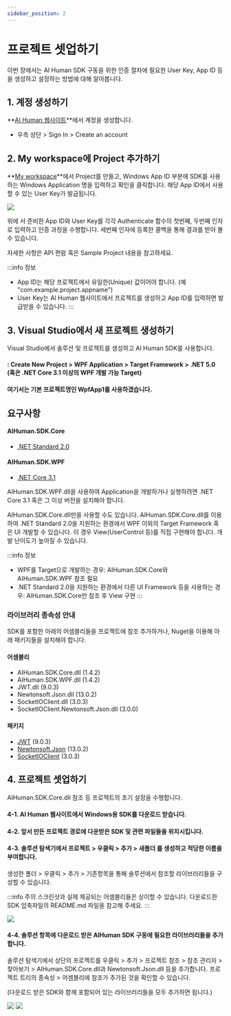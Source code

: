 ```yaml
---
sidebar_position: 2
---
```


# 프로젝트 셋업하기

이번 장에서는 AI Human SDK 구동을 위한 인증 절차에 필요한 User Key, App ID 등을 생성하고 설정하는 방법에 대해 알아봅니다.

## 1. 계정 생성하기
**[AI Human 웹사이트](https://aihuman.aistudios.com/)**에서 계정을 생성합니다.
- 우측 상단 > Sign In > Create an account

## 2. My workspace에 Project 추가하기
**[My workspace](https://aihuman.aistudios.com//aihuman/sdk)**에서 Project를 만들고, Windows App ID 부분에 SDK를 사용하는 Windows Application 명을 입력하고 확인을 클릭합니다. 해당 App ID에서 사용할 수 있는 User Key가 발급됩니다.

<img src="/img/aihuman/windows/SDK_WebPage_UserKey.png" />

위에 서 준비한 App ID와 User Key를 각각 Authenticate 함수의 첫번째, 두번째 인자로 입력하고 인증 과정을 수행합니다. 세번째 인자에 등록한 콜백을 통해 결과를 받아 볼 수 있습니다.

자세한 사항은 API 편람 혹은 Sample Project 내용을 참고하세요.

:::info 정보
- App ID는 해당 프로젝트에서 유일한(Unique) 값이어야 합니다. (예 "com.example.project.appname")
- User Key는 AI Human 웹사이트에서 프로젝트를 생성하고 App ID를 입력하면 발급받을 수 있습니다.
:::

## 3. Visual Studio에서 새 프로젝트 생성하기

Visual Studio에서 솔루션 및 프로젝트를 생성하고 AI Human SDK를 사용합니다.

#### 	: Create New Project > WPF Application > Target Framework > .NET 5.0 (혹은 .NET Core 3.1 이상의 WPF 개발 가능 Target)
####		여기서는 기본 프로젝트명인 WpfApp1를 사용하겠습니다.

## 요구사항

#### AIHuman.SDK.Core
- [.NET Standard 2.0](https://learn.microsoft.com/en-us/dotnet/standard/net-standard?tabs=net-standard-2-0)

#### AIHuman.SDK.WPF
- [.NET Core 3.1](https://dotnet.microsoft.com/en-us/download/dotnet/3.1)

AIHuman.SDK.WPF.dll을 사용하여 Application을 개발하거나 실행하려면 .NET Core 3.1 혹은 그 이상 버전을 설치해야 합니다.

AIHuman.SDK.Core.dll만을 사용할 수도 있습니다. AIHuman.SDK.Core.dll를 이용하여 .NET Standard 2.0을 지원하는 환경에서 WPF 이외의 Target Framework 혹은 UI 개발할 수 있습니다.
이 경우 View(UserControl 등)를 직접 구현해야 합니다. 개발 난이도가 높아질 수 있습니다.

:::info 정보
- WPF를 Target으로 개발하는 경우: AIHuman.SDK.Core와 AIHuman.SDK.WPF 참조 필요
- .NET Standard 2.0을 지원하는 환경에서 다른 UI Framework 등을 사용하는 경우: AIHuman.SDK.Core만 참조 후 View 구현
:::

### 라이브러리 종속성 안내

SDK를 포함한 아래의 어셈블리들을 프로젝트에 참조 추가하거나, Nuget을 이용해 아래 패키지들을 설치해야 합니다.

#### 어셈블리

- AIHuman.SDK.Core.dll (1.4.2)
- AIHuman.SDK.WPF.dll (1.4.2)
- JWT.dll (9.0.3)
- Newtonsoft.Json.dll (13.0.2)
- SocketIOClient.dll (3.0.3)
- SocketIOClient.Newtonsoft.Json.dll (3.0.0)

#### 패키지

- [JWT](https://github.com/jwt-dotnet/jwt) (9.0.3)
- [Newtonsoft.Json](https://www.newtonsoft.com/json) (13.0.2)
- [SocketIOClient](https://github.com/doghappy/socket.io-client-csharp) (3.0.3)

## 4. 프로젝트 셋업하기

AIHuman.SDK.Core.dll 참조 등 프로젝트의 초기 설정을 수행합니다.

#### 4-1. AI Human 웹사이트에서 Windows용 SDK를 다운로드 받습니다.

#### 4-2. 앞서 만든 프로젝트 경로에 다운받은 SDK 및 관련 파일들을 위치시킵니다.

#### 4-3. 솔루션 탐색기에서 프로젝트 > 우클릭 > 추가 > 새폴더 를 생성하고 적당한 이름을 부여합니다.

생성한 폴더 > 우클릭 > 추가 > 기존항목을 통해 솔루션에서 참조할 라이브러리들을 구성할 수 있습니다.

:::info 주의
스크린샷과 실제 제공되는 어셈블리들은 상이할 수 있습니다. 다운로드한 SDK 압축파일의 README.md 파일을 참고해 주세요.
:::

<img src="/img/aihuman/windows/NewProject_Add_Sdk.png" />

#### 4-4. 솔루션 항목에 다운로드 받은 AIHuman SDK 구동에 필요한 라이브러리들을 추가합니다.

솔루션 탐색기에서 상단의 프로젝트를 우클릭 > 추가 > 프로젝트 참조 > 참조 관리자 > 찾아보기 > AIHuman.SDK.Core.dll과 Newtonsoft.Json.dll 등을 추가합니다. 프로젝트 트리의 종속성 > 어셈블리에 참조가 추가된 것을 확인할 수 있습니다.

(다운로드 받은 SDK와 함께 포함되어 있는 라이브러리들을 모두 추가하면 됩니다.)

<img src="/img/aihuman/windows/NewProject_Add_Ref.png" />

<img src="/img/aihuman/windows/NewProject_Init.png" />

<br/>
